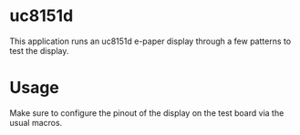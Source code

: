 uc8151d
=======

This application runs an uc8151d e-paper display through a few patterns to
test the display.

Usage
=====

Make sure to configure the pinout of the display on the test board via the
usual macros.
